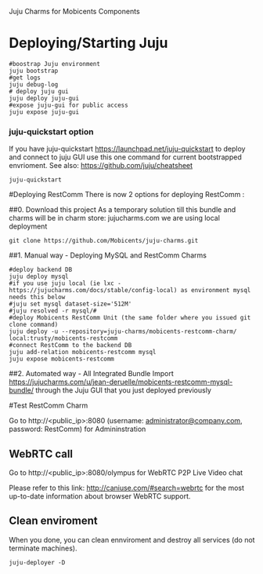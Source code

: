 Juju Charms for Mobicents Components

# Deploying/Starting Juju


    #boostrap Juju environment
    juju bootstrap
    #get logs
    juju debug-log
    # deploy juju gui
    juju deploy juju-gui
    #expose juju-gui for public access
    juju expose juju-gui
    
### juju-quickstart option
If you have juju-quickstart https://launchpad.net/juju-quickstart to deploy and connect to juju GUI use this one command for current bootstrapped envrioment. See also: https://github.com/juju/cheatsheet

    juju-quickstart     


#Deploying RestComm
There is now 2 options for deploying RestComm :

##0. Download this project
As a temporary solution till this bundle and charms will be in charm store: jujucharms.com we are using local deployment

    git clone https://github.com/Mobicents/juju-charms.git



##1. Manual way - Deploying MySQL and RestComm Charms

    #deploy backend DB
    juju deploy mysql
    #if you use juju local (ie lxc - https://jujucharms.com/docs/stable/config-local) as environment mysql needs this below
    #juju set mysql dataset-size='512M'
    #juju resolved -r mysql/#
    #deploy Mobicents RestComm Unit (the same folder where you issued git clone command)
    juju deploy -u --repository=juju-charms/mobicents-restcomm-charm/ local:trusty/mobicents-restcomm 
    #connect RestComm to the backend DB
    juju add-relation mobicents-restcomm mysql
    juju expose mobicents-restcomm

##2. Automated way - All Integrated Bundle
Import https://jujucharms.com/u/jean-deruelle/mobicents-restcomm-mysql-bundle/ through the Juju GUI that you just deployed previously

#Test RestComm Charm

Go to http://&lt;public_ip&gt;:8080  (username: administrator@company.com, password: RestComm) for Admininstration

## WebRTC call

Go to http://&lt;public_ip&gt;:8080/olympus for WebRTC P2P Live Video chat

Please refer to this link: http://caniuse.com/#search=webrtc  for the most up-to-date information about browser WebRTC support.

## Clean enviroment  
When you done, you can clean ennviroment and destroy all services (do not terminate machines). 

    juju-deployer -D 
